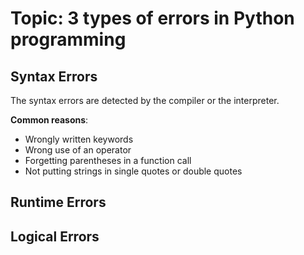 # Topic: 3 types of errors in Python programming
## Syntax Errors
The syntax errors are detected by the compiler or the interpreter.

**Common reasons**: 
- Wrongly written keywords
- Wrong use of an operator
- Forgetting parentheses in a function call
- Not putting strings in single quotes or double quotes

## Runtime Errors

## Logical Errors


